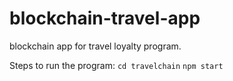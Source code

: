 # blockchain-travel-app
blockchain app for travel loyalty program.

Steps to run the program:
```cd travelchain```
```npm start```
